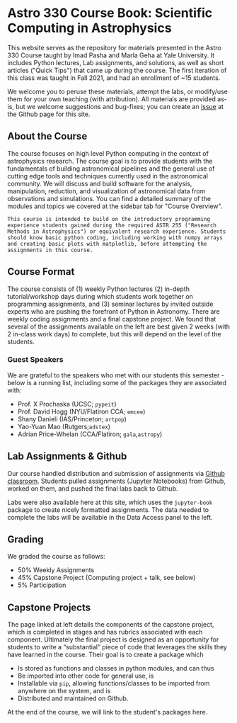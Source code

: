 # Astro 330 Course Book: Scientific Computing in Astrophysics 
This website serves as the repository for materials presented in the Astro 330 Course taught by Imad Pasha and Marla Geha at Yale University. It includes Python lectures, Lab assignments, and solutions, as well as short articles ("Quick Tips") that came up during the course. The first iteration of this class was taught in Fall 2021, and had an enrollment of ~15 students.

We welcome you to peruse these materials, attempt the labs, or modify/use them for your own teaching (with attribution). All materials are provided as-is, but we welcome suggestions and bug-fixes; you can create an [issue](https://github.com/Astro-330/Astro-330.github.io/issues) at the Github page for this site. 

## About the Course
The course focuses on high level Python computing in the context of astrophysics research. The course goal is to provide students with the fundamentals of building astronomical pipelines and the general use of cutting edge tools and techniques currently used in the astronomical community. We will discuss and build software for the analysis, manipulation, reduction, and visualization of astronomical data from observations and simulations. You can find a detailed summary of the modules and topics we covered at the sidebar tab for "Course Overview". 

```{note}
This course is intended to build on the introductory programming experience students gained during the required ASTR 255 ("Research Methods in Astrophysics") or equivalent research experience. Students should know basic python coding, including working with numpy arrays and creating basic plots with matplotlib, before attempting the assignments in this course.   
```

## Course Format
The course consists of (1) weekly Python lectures (2) in-depth tutorial/workshop days during which students work together on programming assignments, and (3) seminar lectures by invited outside experts who are pushing the forefront of Python in Astronomy.  There are weekly coding assignments and a final capstone project. We found that several of the assignments available on the left are best given 2 weeks (with 2 in-class work days) to complete, but this will depend on the level of the students. 

### Guest Speakers 

We are grateful to the speakers who met with our students this semester - below is a running list, including some of the packages they are associated with:
- Prof. X Prochaska (UCSC; `pypeit`)
- Prof. David Hogg (NYU/Flatiron CCA; `emcee`)
- Shany Danieli (IAS/Princeton; `artpop`)
- Yao-Yuan Mao (Rutgers;`adstex`)
- Adrian Price-Whelan (CCA/Flatiron; `gala`,`astropy`)


## Lab Assignments & Github

Our course handled distribution and submission of assignments via [Github classroom](https://classroom.github.com/). Students pulled assignments (Jupyter Notebooks) from Github, worked on them, and pushed the final labs back to Github. 

Labs were also available here at this site, which uses the `jupyter-book` package to create nicely formatted assignments. The data needed to complete the labs will be available in the Data Access panel to the left.

## Grading

We graded the course as follows:
- 50% Weekly Assignments
- 45% Capstone Project (Computing project + talk, see below)
- 5%   Participation

## Capstone Projects
The page linked at left details the components of the capstone project, which is completed in stages and has rubrics associated with each component. Ultimately the final project is designed as an opportunity for students to write a “substantial” piece of code that leverages the skills they have learned in the course. Their goal is to create a package which 
- Is stored as functions and classes  in python modules, and can thus
- Be imported into other code for general use, is
- Installable via `pip`, allowing functions/classes to be imported from anywhere on the system, and is 
- Distributed and maintained on Github.

At the end of the course, we will link to the student's packages here.




